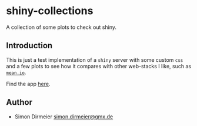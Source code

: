 # shiny-collections

A collection of some plots to check out shiny.

## Introduction

This is just a test implementation of a `shiny` server with some custom `css` and a few plots to
see how it compares with other web-stacks I like, such as [`mean.io`](http://mean.io/).

Find the app [here](https://dirmeier.shinyapps.io/shiny-collections/).

## Author

* Simon Dirmeier <a href="mailto:simon.dirmeier@gmx.de">simon.dirmeier@gmx.de</a>
